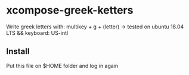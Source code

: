 # xcompose-greek-ketters
Write greek letters with: multikey + g + (letter)  -> tested on ubuntu 18.04 LTS && keyboard: US-intl

## Install
Put this file on $HOME folder and log in again

